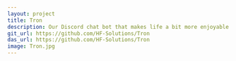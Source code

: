 ```yaml
---
layout: project
title: Tron
description: Our Discord chat bot that makes life a bit more enjoyable on your server.
git_url: https://github.com/HF-Solutions/Tron
das_url: https://github.com/HF-Solutions/Tron
image: Tron.jpg
---
```

